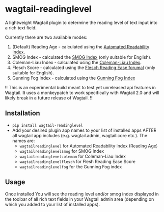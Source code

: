 # wagtail-readinglevel
A lightweight Wagtail plugin to determine the reading level of text input into a rich text field.

Currently there are two available modes:
1. (Default) Reading Age - calculated using the [Automated Readability Index](https://en.wikipedia.org/wiki/Automated_readability_index).
2. SMOG Index - calculated the [SMOG Index](https://en.wikipedia.org/wiki/SMOG) (only suitable for English).
3. Coleman-Liau Index - calculated using the [Coleman-Liau Index](https://en.wikipedia.org/wiki/Coleman%E2%80%93Liau_index).
4. Flesch Score - calculated using the [Flesch Reading Ease forumal](https://en.wikipedia.org/wiki/Flesch%E2%80%93Kincaid_readability_tests) (only suitable for English).
5. Gunning Fog Index - calculated using the [Gunning Fog Index](https://en.wikipedia.org/wiki/Gunning_fog_index)

!! This is an experimental build meant to test yet unreleased api features in Wagtail. It uses a monkeypatch to work specifically with Wagtail 2.0 and will likely break in a future release of Wagtail. !!

## Installation
- ```pip install wagtail-readinglevel```
- Add your desired plugin app names to your list of installed apps AFTER all wagtail app includes (e.g. wagtail.admin, wagtail.core etc.). The names are:
  - ```wagtailreadinglevel``` for Automated Readability Index (Reading Age)
  - ```wagtailreadinglevelsmog``` for SMOG Index
  - ```wagtailreadinglevelcoleman``` for Coleman-Liau Index
  - ```wagtailreadinglevelflesch``` for Flesh Reading Ease Score
  - ```wagtailreadinglevelfog``` for the Gunning Fog index

## Usage
Once installed You will see the reading level and/or smog index displayed in the toolbar of all rich text fields in your Wagtail admin area (depending on which you added to your list of installed apps).
